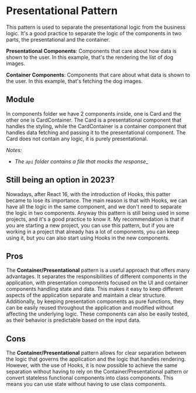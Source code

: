 # Presentational Pattern

This pattern is used to separate the presentational logic from the business logic. It's a good practice to separate the logic of the components in two parts, the presentational and the container. 

**Presentational Components**: Components that care about how data is shown to the user. In this example, that's the rendering the list of dog images.

**Container Components**: Components that care about what data is shown to the user. In this example, that's fetching the dog images.

## Module

In components folder we have 2 components inside, one is Card and the other one is CardContainer.
The Card is a presentational component that handles the styling, while the CardContainer is a container component that handles data fetching and passing it to the presentational component. The Card does not contain any logic, it is purely presentational.

_Notes:_
- _The `api` folder contains a file that mocks the response__

## Still being an option in 2023?

Nowadays, after React 16, with the introduction of Hooks, this patter became to lose its importance. The main reason is that with Hooks, we can have all the logic in the same component, and we don't need to separate the logic in two components.
Anyway this pattern is still being used in some projects, and it's a good practice to know it.
My recommendation is that if you are starting a new project, you can use this pattern, but if you are working in a project that already has a lot of components, you can keep using it, but you can also start using Hooks in the new components.

## Pros

The **Container/Presentational** pattern is a useful approach that offers many advantages. It separates the responsibilities of different components in the application, with presentation components focused on the UI and container components handling state and data. This makes it easy to keep different aspects of the application separate and maintain a clear structure. Additionally, by keeping presentation components as pure functions, they can be easily reused throughout the application and modified without affecting the underlying logic. These components can also be easily tested, as their behavior is predictable based on the input data.

## Cons

The **Container/Presentational** pattern allows for clear separation between the logic that governs the application and the logic that handles rendering. However, with the use of Hooks, it is now possible to achieve the same separation without having to rely on the Container/Presentational pattern or convert stateless functional components into class components. This means you can use state without having to use class components.

